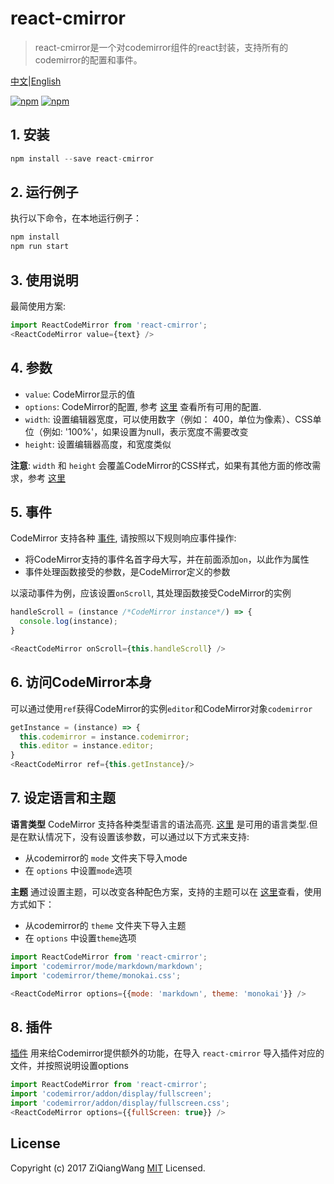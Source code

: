 # react-cmirror

> react-cmirror是一个对codemirror组件的react封装，支持所有的codemirror的配置和事件。

[中文](README_zh.md)|[English](README.md)

[![npm](https://img.shields.io/npm/v/react-cmirror.svg)](https://www.npmjs.com/package/react-cmirror)
[![npm](https://img.shields.io/npm/dm/react-cmirror.svg)](https://www.npmjs.com/package/react-cmirror)

## 1. 安装

```js
npm install --save react-cmirror
```

## 2. 运行例子

执行以下命令，在本地运行例子：

```js
npm install
npm run start
```

## 3. 使用说明

最简使用方案:

```js
import ReactCodeMirror from 'react-cmirror';
<ReactCodeMirror value={text} />
```

## 4. 参数

- `value`:  CodeMirror显示的值
- `options`:  CodeMirror的配置, 参考 [ 这里](http://codemirror.net/doc/manual.html#config) 查看所有可用的配置.
- `width`:  设置编辑器宽度，可以使用数字（例如： 400，单位为像素）、CSS单位（例如: '100%'，如果设置为null，表示宽度不需要改变
- `height`:  设置编辑器高度，和宽度类似

**注意**: `width` 和 `height` 会覆盖CodeMirror的CSS样式，如果有其他方面的修改需求，参考 [这里](http://codemirror.net/doc/manual.html#styling)

## 5. 事件

CodeMirror 支持各种 [事件](https://codemirror.net/doc/manual.html#events), 请按照以下规则响应事件操作:

- 将CodeMirror支持的事件名首字母大写，并在前面添加`on`，以此作为属性
- 事件处理函数接受的参数，是CodeMirror定义的参数

以滚动事件为例，应该设置`onScroll`, 其处理函数接受CodeMirror的实例

```js
handleScroll = (instance /*CodeMirror instance*/) => {
  console.log(instance);
}

<ReactCodeMirror onScroll={this.handleScroll} />
```

## 6. 访问CodeMirror本身

可以通过使用`ref`获得CodeMirror的实例`editor`和CodeMirror对象`codemirror`

```js
getInstance = (instance) => {
  this.codemirror = instance.codemirror;
  this.editor = instance.editor;
}
<ReactCodeMirror ref={this.getInstance}/>
```

## 7. 设定语言和主题

**语言类型**
CodeMirror 支持各种类型语言的语法高亮.  [这里](https://codemirror.net/mode/) 是可用的语言类型.但是在默认情况下，没有设置该参数，可以通过以下方式来支持:

- 从codemirror的 `mode` 文件夹下导入mode
- 在 `options` 中设置`mode`选项

**主题**
通过设置主题，可以改变各种配色方案，支持的主题可以在 [这里](http://codemirror.net/demo/theme.html)查看，使用方式如下：

- 从codemirror的 `theme` 文件夹下导入主题
- 在 `options` 中设置`theme`选项

```js
import ReactCodeMirror from 'react-cmirror';
import 'codemirror/mode/markdown/markdown';
import 'codemirror/theme/monokai.css';

<ReactCodeMirror options={{mode: 'markdown', theme: 'monokai'}} />
```

## 8. 插件

[插件](http://codemirror.net/doc/manual.html#addons) 用来给Codemirror提供额外的功能，在导入 `react-cmirror` 导入插件对应的文件，并按照说明设置options

```js
import ReactCodeMirror from 'react-cmirror';
import 'codemirror/addon/display/fullscreen';
import 'codemirror/addon/display/fullscreen.css';
<ReactCodeMirror options={{fullScreen: true}} />
```

## License

Copyright (c) 2017 ZiQiangWang [MIT](https://github.com/ZiQiangWang/react-cmirror/blob/master/LICENSE) Licensed.
